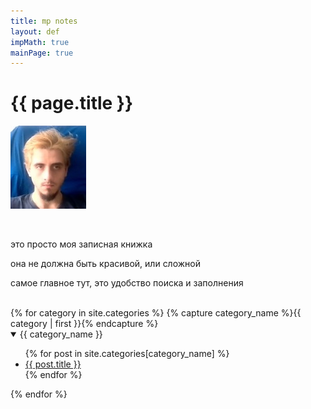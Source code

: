 ```yaml
---
title: mp notes
layout: def
impMath: true
mainPage: true
---
```


# {{ page.title }}

![hello and wellcome](ava.jpg)

<br>

это просто моя записная книжка

она не должна быть красивой, или сложной

самое главное тут, это удобство поиска и заполнения

<br>
{% for category in site.categories %}
    {% capture category_name %}{{ category | first }}{% endcapture %}
  <details open>
    <summary> {{ category_name }} </summary>
    <ul>
    {% for post in site.categories[category_name] %}
        <li><a href="{{ post.baseurl }}{{ post.url }}">{{ post.title }}</a></li>
    {% endfor %}
    </ul>
  </details>
{% endfor %}
<br>
